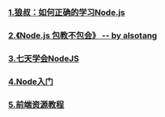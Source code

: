 ### [1.狼叔：如何正确的学习Node.js](https://i5ting.github.io/How-to-learn-node-correctly/)

### [2.《Node.js 包教不包会》 -- by alsotang](https://github.com/alsotang/node-lessons)

### [3.七天学会NodeJS](http://nqdeng.github.io/7-days-nodejs/)

### [4.Node入门](https://www.nodebeginner.org/index-zh-cn.html)

### [5.前端资源教程](https://cnodejs.org/topic/56ef3edd532839c33a99d00e)

